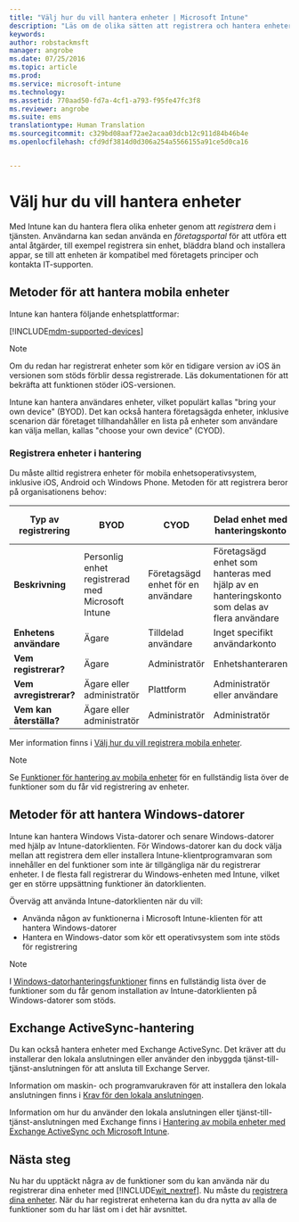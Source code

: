 ```yaml
---
title: "Välj hur du vill hantera enheter | Microsoft Intune"
description: "Läs om de olika sätten att registrera och hantera enheter."
keywords: 
author: robstackmsft
manager: angrobe
ms.date: 07/25/2016
ms.topic: article
ms.prod: 
ms.service: microsoft-intune
ms.technology: 
ms.assetid: 770aad50-fd7a-4cf1-a793-f95fe47fc3f8
ms.reviewer: angrobe
ms.suite: ems
translationtype: Human Translation
ms.sourcegitcommit: c329bd08aaf72ae2acaa03dcb12c911d84b46b4e
ms.openlocfilehash: cfd9df3814d0d306a254a5566155a91ce5d0ca16


---
```


# Välj hur du vill hantera enheter
Med Intune kan du hantera flera olika enheter genom att *registrera* dem i tjänsten. Användarna kan sedan använda en *företagsportal* för att utföra ett antal åtgärder, till exempel registrera sin enhet, bläddra bland och installera appar, se till att enheten är kompatibel med företagets principer och kontakta IT-supporten.

## Metoder för att hantera mobila enheter
Intune kan hantera följande enhetsplattformar:

[!INCLUDE[mdm-supported-devices](../includes/mdm-supported-devices.md)]

> [!NOTE]
> Om du redan har registrerat enheter som kör en tidigare version av iOS än versionen som stöds förblir dessa registrerade. Läs dokumentationen för att bekräfta att funktionen stöder iOS-versionen.

Intune kan hantera användares enheter, vilket populärt kallas "bring your own device" (BYOD). Det kan också hantera företagsägda enheter, inklusive scenarion där företaget tillhandahåller en lista på enheter som användare kan välja mellan, kallas "choose your own device" (CYOD).

### Registrera enheter i hantering
Du måste alltid registrera enheter för mobila enhetsoperativsystem, inklusive iOS, Android och Windows Phone. Metoden för att registrera beror på organisationens behov:

|Typ av registrering|BYOD|CYOD|Delad enhet med hanteringskonto|Delade enheten utan användarkonto|
|-------------------|--------|--------|--------------------------------------|----------------------------------------|
|**Beskrivning**|Personlig enhet registrerad med Microsoft Intune|Företagsägd enhet för en användare|Företagsägd enhet som hanteras med hjälp av en hanteringskonto som delas av flera användare|Företagsägd användarlös enhet som används av flera användare.|
|**Enhetens användare**|Ägare|Tilldelad användare|Inget specifikt användarkonto|Ingen specifik användare|
|**Vem registrerar?**|Ägare|Administratör|Enhetshanteraren|Vem som helst|
|**Vem avregistrerar?**|Ägare eller administratör|Plattform |Administratör eller användare|Administratör eller användare|
|**Vem kan återställa?**|Ägare eller administratör|Administratör|Administratör|Administratör|

Mer information finns i [Välj hur du vill registrera mobila enheter](/intune/get-started/choose-how-to-enroll-devices1).

> [!NOTE]
> Se [Funktioner för hantering av mobila enheter](mobile-device-management-capabilities-in-microsoft-intune.md) för en fullständig lista över de funktioner som du får vid registrering av enheter.

## Metoder för att hantera Windows-datorer
Intune kan hantera Windows Vista-datorer och senare Windows-datorer med hjälp av Intune-datorklienten. För Windows-datorer kan du dock välja mellan att registrera dem eller installera Intune-klientprogramvaran som innehåller en del funktioner som inte är tillgängliga när du registrerar enheter. I de flesta fall registrerar du Windows-enheten med Intune, vilket ger en större uppsättning funktioner än datorklienten.

Överväg att använda Intune-datorklienten när du vill:

- Använda någon av funktionerna i Microsoft Intune-klienten för att hantera Windows-datorer
- Hantera en Windows-dator som kör ett operativsystem som inte stöds för registrering

> [!NOTE]
> I [Windows-datorhanteringsfunktioner](windows-pc-management-capabilities-in-microsoft-intune.md) finns en fullständig lista över de funktioner som du får genom installation av Intune-datorklienten på Windows-datorer som stöds.

## Exchange ActiveSync-hantering
Du kan också hantera enheter med Exchange ActiveSync. Det kräver att du installerar den lokala anslutningen eller använder den inbyggda tjänst-till-tjänst-anslutningen för att ansluta till Exchange Server.

Information om maskin- och programvarukraven för att installera den lokala anslutningen finns i [Krav för den lokala anslutningen](/intune/deploy-use/intune-on-premises-exchange-connector#requirements-for-the-on-premises-connector).

Information om hur du använder den lokala anslutningen eller tjänst-till-tjänst-anslutningen med Exchange finns i [Hantering av mobila enheter med Exchange ActiveSync och Microsoft Intune](/intune/deploy-use/mobile-device-management-with-exchange-activesync-and-microsoft-intune).



## Nästa steg
Nu har du upptäckt några av de funktioner som du kan använda när du registrerar dina enheter med [!INCLUDE[wit_nextref](../includes/wit_nextref_md.md)]. Nu måste du [registrera dina enheter](/intune/deploy-use/enroll-devices-in-microsoft-intune). När du har registrerat enheterna kan du dra nytta av alla de funktioner som du har läst om i det här avsnittet. <!--lindavr: There's a logical flaw in our "get to know/get started" content. You can take the path in this topic or you can take the path in the What to know before your get started topic. And they don't cover the same ground. -->



<!--HONumber=Aug16_HO3-->


